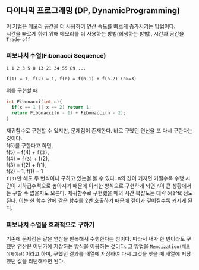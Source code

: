 ## 다이나믹 프로그래밍 (DP, DynamicProgramming)
이 기법은 메모리 공간을 더 사용하여 연산 속도를 빠르게 증가시키는 방법이다.    
시간을 빠르게 하기 위해 메모리를 더 사용하는 방법(희생하는 방법), 시간과 공간을 `Trade-off`    
### 피보나치 수열(Fibonacci Sequence)
```
1 1 2 3 5 8 13 21 34 55 89 ...

f(1) = 1, f(2) = 1, f(n) = f(n-1) + f(n-2) (n>=3)
```

위를 구현할 때
```cpp
int Fibonacci(int n){
  if(x == 1 || x == 2) return 1;
  return Fibonacci(n - 1) + Fibonacci(n - 2);
}
```
재귀함수로 구현할 수 있지만, 문제점이 존재한다. 바로 구했던 연산을 또 다시 구한다는 것이다.    
f(5)를 구한다고 하면,    
f(5) = f(4) + `f(3)`,    
f(4) = `f(3)` + f(2),    
f(3) = f(2) + f(1),    
f(2) = 1, f(1) = 1    
`f(3)`만 해도 두 번씩이나 구하고 있는걸 볼 수 있다. n의 값이 커지면 커질수록 수행 시간이 기하급수적으로 높아지기 때문에 이러한 방식으로 구현하게 되면 
n이 큰 상황에서는 구할 수 없을지도 모른다. 재귀함수로 구현했을 때의 시간 복잡도는 대략 `O(2^N)`정도 된다. 이는 한 함수 안에 같은 함수를 2번 호출하기 때문에
깊이가 깊어질수록 커지게 된다.    

### 피보나치 수열을 효과적으로 구하기
기존에 문제점은 같은 연산을 반복해서 수행한다는 점이다. 따라서 내가 한 번이라도 구했던 연산은 어딘가에 저장하는 방식을 이용하는 것이다.
그 방법을 `Memoization(메모이제이션)`이라고 하며, 구했던 결과를 배열에 저장하여 다시 그것을 찾을 때 배열에 저장했던 값을 리턴해주면 된다.
